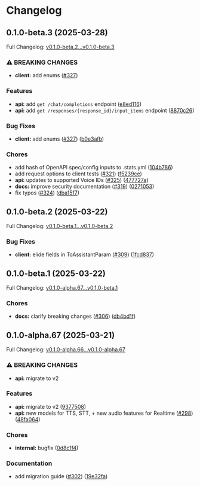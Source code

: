 # Changelog

## 0.1.0-beta.3 (2025-03-28)

Full Changelog: [v0.1.0-beta.2...v0.1.0-beta.3](https://github.com/msuny-c/openai-go/compare/v0.1.0-beta.2...v0.1.0-beta.3)

### ⚠ BREAKING CHANGES

* **client:** add enums ([#327](https://github.com/msuny-c/openai-go/issues/327))

### Features

* **api:** add `get /chat/completions` endpoint ([e8ed116](https://github.com/msuny-c/openai-go/commit/e8ed1168576c885cb26fbf819b9c8d24975749bd))
* **api:** add `get /responses/{response_id}/input_items` endpoint ([8870c26](https://github.com/msuny-c/openai-go/commit/8870c26f010a596adcf37ac10dba096bdd4394e3))


### Bug Fixes

* **client:** add enums ([#327](https://github.com/msuny-c/openai-go/issues/327)) ([b0e3afb](https://github.com/msuny-c/openai-go/commit/b0e3afbd6f18fd9fc2a5ea9174bd7ec0ac0614db))


### Chores

* add hash of OpenAPI spec/config inputs to .stats.yml ([104b786](https://github.com/msuny-c/openai-go/commit/104b7861bb025514999b143f7d1de45d2dab659f))
* add request options to client tests ([#321](https://github.com/msuny-c/openai-go/issues/321)) ([f5239ce](https://github.com/msuny-c/openai-go/commit/f5239ceecf36835341eac5121ed1770020c4806a))
* **api:** updates to supported Voice IDs ([#325](https://github.com/msuny-c/openai-go/issues/325)) ([477727a](https://github.com/msuny-c/openai-go/commit/477727a44b0fb72493c4749cc60171e0d30f98ec))
* **docs:** improve security documentation ([#319](https://github.com/msuny-c/openai-go/issues/319)) ([0271053](https://github.com/msuny-c/openai-go/commit/027105363ab30ac3e189234908169faf94e0ca49))
* fix typos ([#324](https://github.com/msuny-c/openai-go/issues/324)) ([dba15f7](https://github.com/msuny-c/openai-go/commit/dba15f74d63814ce16f778e1017a209a42f46179))

## 0.1.0-beta.2 (2025-03-22)

Full Changelog: [v0.1.0-beta.1...v0.1.0-beta.2](https://github.com/msuny-c/openai-go/compare/v0.1.0-beta.1...v0.1.0-beta.2)

### Bug Fixes

* **client:** elide fields in ToAssistantParam ([#309](https://github.com/msuny-c/openai-go/issues/309)) ([1fcd837](https://github.com/msuny-c/openai-go/commit/1fcd83753ea806745d278a5b94797bbee0f018ed))

## 0.1.0-beta.1 (2025-03-22)

Full Changelog: [v0.1.0-alpha.67...v0.1.0-beta.1](https://github.com/msuny-c/openai-go/compare/v0.1.0-alpha.67...v0.1.0-beta.1)

### Chores

* **docs:** clarify breaking changes ([#306](https://github.com/msuny-c/openai-go/issues/306)) ([db4bd1f](https://github.com/msuny-c/openai-go/commit/db4bd1f5304aa523a6b62da6e2571487d4248518))

## 0.1.0-alpha.67 (2025-03-21)

Full Changelog: [v0.1.0-alpha.66...v0.1.0-alpha.67](https://github.com/msuny-c/openai-go/compare/v0.1.0-alpha.66...v0.1.0-alpha.67)

### ⚠ BREAKING CHANGES

* **api:** migrate to v2

### Features

* **api:** migrate to v2 ([9377508](https://github.com/msuny-c/openai-go/commit/9377508e45ae485d11c3199d6d3d91d345f1b76e))
* **api:** new models for TTS, STT, + new audio features for Realtime ([#298](https://github.com/msuny-c/openai-go/issues/298)) ([48fa064](https://github.com/msuny-c/openai-go/commit/48fa064202a6e4a3e850d435b29f6fe9a1fe53f4))


### Chores

* **internal:** bugfix ([0d8c1f4](https://github.com/msuny-c/openai-go/commit/0d8c1f4e801785728b6ad3342146fe38874d6c04))


### Documentation

* add migration guide ([#302](https://github.com/msuny-c/openai-go/issues/302)) ([19e32fa](https://github.com/msuny-c/openai-go/commit/19e32fa595e65048bb129e813c697991117abca2))
